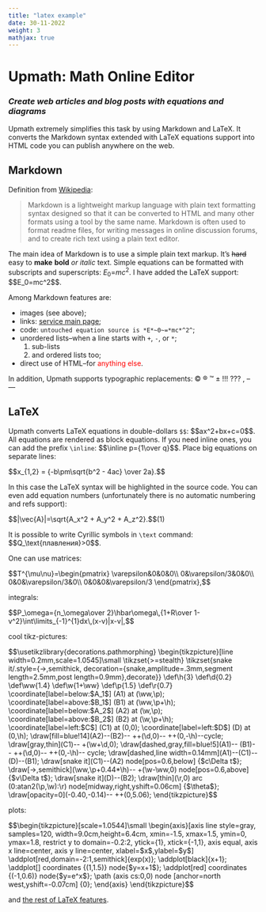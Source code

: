 ```yaml
---
title: "latex example"
date: 30-11-2022
weight: 3
mathjax: true
---
```





<script src="https://i.upmath.me/latex.js"></script>
<h1>Upmath: Math Online Editor</h1>
<h3><em>Create web articles and blog posts with equations and diagrams</em></h3>
<p>Upmath extremely simplifies this task by using Markdown and LaTeX. It converts the Markdown syntax extended with LaTeX equations support into HTML code you can publish anywhere on the web.</p>

<h2>Markdown</h2>
<p>Definition from <a href="https://en.wikipedia.org/wiki/Markdown">Wikipedia</a>:</p>
<blockquote>
<p>Markdown is a lightweight markup language with plain text formatting syntax designed so that it can be converted to HTML and many other formats using a tool by the same name. Markdown is often used to format readme files, for writing messages in online discussion forums, and to create rich text using a plain text editor.</p>
</blockquote>
<p>The main idea of Markdown is to use a simple plain text markup. It’s <s>hard</s> easy to <strong>make</strong> <strong>bold</strong> <em>or</em> <em>italic</em> text. Simple equations can be formatted with subscripts and superscripts: <em>E</em><sub>0</sub>=<em>mc</em><sup>2</sup>. I have added the LaTeX support: $$E_0=mc^2$$.</p>
<p>Among Markdown features are:</p>
<ul>
<li>images (see above);</li>
<li>links: <a href="/" title="link title">service main page</a>;</li>
<li>code: <code>untouched equation source is *E*~0~=*mc*^2^</code>;</li>
<li>unordered lists–when a line starts with <code>+</code>, <code>-</code>, or <code>*</code>;
<ol>
<li>sub-lists</li>
<li>and ordered lists too;</li>
</ol>
</li>
<li>direct use <nobr>of HTML</nobr>–for <span style="color: red">anything else</span>.</li>
</ul>
<p>In addition, Upmath supports typographic replacements: © ® ™ ± !!! ??? ,  – —</p>
<h2>LaTeX</h2>
<p>Upmath converts LaTeX equations in double-dollars <code>$$</code>: $$ax^2+bx+c=0$$. All equations are rendered as block equations. If you need inline ones, you can add the prefix <code>\inline</code>: $$\inline p={1\over q}$$. Place big equations on separate lines:</p>
<p>$$x_{1,2} = {-b\pm\sqrt{b^2 - 4ac} \over 2a}.$$</p>
<p>In this case the LaTeX syntax will be highlighted in the source code. You can even add equation numbers (unfortunately there is no automatic numbering and refs support):</p>
<p>$$|\vec{A}|=\sqrt{A_x^2 + A_y^2 + A_z^2}.$$(1)</p>
<p>It is possible to write Cyrillic symbols in <code>\text</code> command: $$Q_\text{плавления}&gt;0$$.</p>
<p>One can use matrices:</p>
<p>$$T^{\mu\nu}=\begin{pmatrix}
\varepsilon&amp;0&amp;0&amp;0\\
0&amp;\varepsilon/3&amp;0&amp;0\\
0&amp;0&amp;\varepsilon/3&amp;0\\
0&amp;0&amp;0&amp;\varepsilon/3
\end{pmatrix},$$</p>
<p>integrals:</p>
<p>$$P_\omega={n_\omega\over 2}\hbar\omega\,{1+R\over 1-v^2}\int\limits_{-1}^{1}dx\,(x-v)|x-v|,$$</p>
<p>cool tikz-pictures:</p>
<p>$$\usetikzlibrary{decorations.pathmorphing}
\begin{tikzpicture}[line width=0.2mm,scale=1.0545]\small
\tikzset{&gt;=stealth}
\tikzset{snake it/.style={-&gt;,semithick,
decoration={snake,amplitude=.3mm,segment length=2.5mm,post length=0.9mm},decorate}}
\def\h{3}
\def\d{0.2}
\def\ww{1.4}
\def\w{1+\ww}
\def\p{1.5}
\def\r{0.7}
\coordinate[label=below:$A_1$] (A1) at (\ww,\p);
\coordinate[label=above:$B_1$] (B1) at (\ww,\p+\h);
\coordinate[label=below:$A_2$] (A2) at (\w,\p);
\coordinate[label=above:$B_2$] (B2) at (\w,\p+\h);
\coordinate[label=left:$C$] (C1) at (0,0);
\coordinate[label=left:$D$] (D) at (0,\h);
\draw[fill=blue!14](A2)--(B2)-- ++(\d,0)-- ++(0,-\h)--cycle;
\draw[gray,thin](C1)-- +(\w+\d,0);
\draw[dashed,gray,fill=blue!5](A1)-- (B1)-- ++(\d,0)-- ++(0,-\h)-- cycle;
\draw[dashed,line width=0.14mm](A1)--(C1)--(D)--(B1);
\draw[snake it](C1)--(A2) node[pos=0.6,below] {$c\Delta t$};
\draw[-&gt;,semithick](\ww,\p+0.44*\h)-- +(\w-\ww,0) node[pos=0.6,above] {$v\Delta t$};
\draw[snake it](D)--(B2);
\draw[thin](\r,0) arc (0:atan2(\p,\w):\r) node[midway,right,yshift=0.06cm] {$\theta$};
\draw[opacity=0](-0.40,-0.14)-- ++(0,5.06);
\end{tikzpicture}$$</p>
<p>plots:</p>
<p>$$\begin{tikzpicture}[scale=1.0544]\small
\begin{axis}[axis line style=gray,
	samples=120,
	width=9.0cm,height=6.4cm,
	xmin=-1.5, xmax=1.5,
	ymin=0, ymax=1.8,
	restrict y to domain=-0.2:2,
	ytick={1},
	xtick={-1,1},
	axis equal,
	axis x line=center,
	axis y line=center,
	xlabel=$x$,ylabel=$y$]
\addplot[red,domain=-2:1,semithick]{exp(x)};
\addplot[black]{x+1};
\addplot[] coordinates {(1,1.5)} node{$y=x+1$};
\addplot[red] coordinates {(-1,0.6)} node{$y=e^x$};
\path (axis cs:0,0) node [anchor=north west,yshift=-0.07cm] {0};
\end{axis}
\end{tikzpicture}$$</p>
<p>and <a href="https://en.wikibooks.org/wiki/LaTeX/Mathematics">the rest of LaTeX features</a>.</p>
